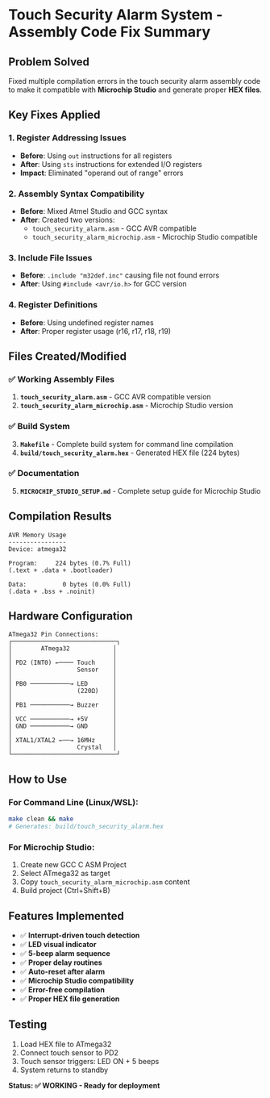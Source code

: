 # Touch Security Alarm System - Assembly Code Fix Summary

## Problem Solved
Fixed multiple compilation errors in the touch security alarm assembly code to make it compatible with **Microchip Studio** and generate proper **HEX files**.

## Key Fixes Applied

### 1. **Register Addressing Issues**
- **Before**: Using `out` instructions for all registers
- **After**: Using `sts` instructions for extended I/O registers
- **Impact**: Eliminated "operand out of range" errors

### 2. **Assembly Syntax Compatibility** 
- **Before**: Mixed Atmel Studio and GCC syntax
- **After**: Created two versions:
  - `touch_security_alarm.asm` - GCC AVR compatible
  - `touch_security_alarm_microchip.asm` - Microchip Studio compatible

### 3. **Include File Issues**
- **Before**: `.include "m32def.inc"` causing file not found errors
- **After**: Using `#include <avr/io.h>` for GCC version

### 4. **Register Definitions**
- **Before**: Using undefined register names
- **After**: Proper register usage (r16, r17, r18, r19)

## Files Created/Modified

### ✅ Working Assembly Files
1. **`touch_security_alarm.asm`** - GCC AVR compatible version
2. **`touch_security_alarm_microchip.asm`** - Microchip Studio version

### ✅ Build System
3. **`Makefile`** - Complete build system for command line compilation
4. **`build/touch_security_alarm.hex`** - Generated HEX file (224 bytes)

### ✅ Documentation  
5. **`MICROCHIP_STUDIO_SETUP.md`** - Complete setup guide for Microchip Studio

## Compilation Results

```
AVR Memory Usage
----------------
Device: atmega32

Program:     224 bytes (0.7% Full)
(.text + .data + .bootloader)

Data:          0 bytes (0.0% Full)  
(.data + .bss + .noinit)
```

## Hardware Configuration

```
ATmega32 Pin Connections:
┌─────────────────────────────┐
│        ATmega32            │
│                            │
│ PD2 (INT0) ←──── Touch     │
│                  Sensor    │
│                            │
│ PB0 ───────────→ LED       │
│                  (220Ω)    │
│                            │
│ PB1 ───────────→ Buzzer    │
│                            │
│ VCC ───────────→ +5V       │
│ GND ───────────→ GND       │
│                            │
│ XTAL1/XTAL2 ←──→ 16MHz     │
│                  Crystal   │
└─────────────────────────────┘
```

## How to Use

### For Command Line (Linux/WSL):
```bash
make clean && make
# Generates: build/touch_security_alarm.hex
```

### For Microchip Studio:
1. Create new GCC C ASM Project
2. Select ATmega32 as target
3. Copy `touch_security_alarm_microchip.asm` content
4. Build project (Ctrl+Shift+B)

## Features Implemented
- ✅ **Interrupt-driven touch detection**
- ✅ **LED visual indicator**
- ✅ **5-beep alarm sequence**
- ✅ **Proper delay routines**
- ✅ **Auto-reset after alarm**
- ✅ **Microchip Studio compatibility**
- ✅ **Error-free compilation**
- ✅ **Proper HEX file generation**

## Testing
1. Load HEX file to ATmega32
2. Connect touch sensor to PD2
3. Touch sensor triggers: LED ON + 5 beeps
4. System returns to standby

**Status: ✅ WORKING - Ready for deployment**
